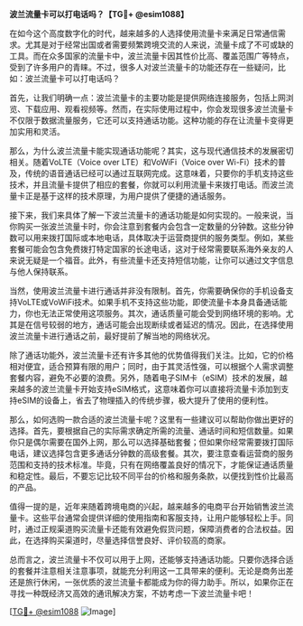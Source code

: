 **波兰流量卡可以打电话吗？【TG💪+ @esim1088】**

在如今这个高度数字化的时代，越来越多的人选择使用流量卡来满足日常通信需求。尤其是对于经常出国或者需要频繁跨境交流的人来说，流量卡成了不可或缺的工具。而在众多国家的流量卡中，波兰流量卡因其性价比高、覆盖范围广等特点，受到了许多用户的青睐。不过，很多人对波兰流量卡的功能还存在一些疑问，比如：波兰流量卡可以打电话吗？

首先，让我们明确一点：波兰流量卡的主要功能是提供网络连接服务，包括上网浏览、下载应用、观看视频等。然而，在实际使用过程中，你会发现很多波兰流量卡不仅限于数据流量服务，它还可以支持通话功能。这种功能的存在让流量卡变得更加实用和灵活。

那么，为什么波兰流量卡能实现通话功能呢？其实，这与现代通信技术的发展密切相关。随着VoLTE（Voice over LTE）和VoWiFi（Voice over Wi-Fi）技术的普及，传统的语音通话已经可以通过互联网完成。这意味着，只要你的手机支持这些技术，并且流量卡提供了相应的套餐，你就可以利用流量卡来拨打电话。而波兰流量卡正是基于这样的技术原理，为用户提供了便捷的通话服务。

接下来，我们来具体了解一下波兰流量卡的通话功能是如何实现的。一般来说，当你购买一张波兰流量卡时，你会注意到套餐内会包含一定数量的分钟数。这些分钟数可以用来拨打国际或本地电话，具体取决于运营商提供的服务类型。例如，某些套餐可能会包含免费拨打特定国家的长途电话，这对于经常需要联系海外亲友的人来说无疑是一个福音。此外，有些流量卡还支持短信功能，让你可以通过文字信息与他人保持联系。

当然，使用波兰流量卡进行通话并非没有限制。首先，你需要确保你的手机设备支持VoLTE或VoWiFi技术。如果手机不支持这些功能，即使流量卡本身具备通话能力，你也无法正常使用这项服务。其次，通话质量可能会受到网络环境的影响。尤其是在信号较弱的地方，通话可能会出现断续或者延迟的情况。因此，在选择使用波兰流量卡进行通话之前，最好提前了解当地的网络状况。

除了通话功能外，波兰流量卡还有许多其他的优势值得我们关注。比如，它的价格相对便宜，适合预算有限的用户；同时，由于其灵活性强，可以根据个人需求调整套餐内容，避免不必要的浪费。另外，随着电子SIM卡（eSIM）技术的发展，越来越多的波兰流量卡开始支持eSIM格式，这意味着你可以直接将流量卡添加到支持eSIM的设备上，省去了物理插入的传统步骤，极大提升了使用的便利性。

那么，如何选购一款合适的波兰流量卡呢？这里有一些建议可以帮助你做出更好的选择。首先，要根据自己的实际需求确定所需的流量、通话时间和短信数量。如果你只是偶尔需要在国外上网，那么可以选择基础套餐；但如果你经常需要拨打国际电话，建议选择包含更多通话分钟数的高级套餐。其次，要注意查看运营商的服务范围和支持的技术标准。毕竟，只有在网络覆盖良好的情况下，才能保证通话质量和稳定性。最后，不要忘记比较不同平台的价格和服务条款，以便找到性价比最高的产品。

值得一提的是，近年来随着跨境电商的兴起，越来越多的电商平台开始销售波兰流量卡。这些平台通常会提供详细的使用指南和客服支持，让用户能够轻松上手。同时，通过正规渠道购买流量卡还能有效避免假货问题，保障消费者的合法权益。因此，在选择购买渠道时，尽量选择信誉良好、评价较高的商家。

总而言之，波兰流量卡不仅可以用于上网，还能够支持通话功能。只要你选择合适的套餐并注意相关注意事项，就能充分利用这一工具带来的便利。无论是商务出差还是旅行休闲，一张优质的波兰流量卡都能成为你的得力助手。所以，如果你正在寻找一种既经济又高效的通讯解决方案，不妨考虑一下波兰流量卡吧！

[[TG💪+ @esim1088](https://t.me/s/esim1088) ![Image](https://i.postimg.cc/4NQfJmqS/Snipaste-2025-05-13-00-14-12.png)]